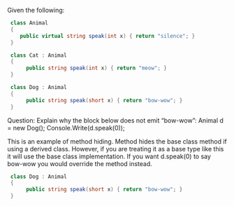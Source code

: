 Given the following:

```csharp
 class Animal
 {
    public virtual string speak(int x) { return "silence"; }
 }

 class Cat : Animal
 {
      public string speak(int x) { return "meow"; }
 }

 class Dog : Animal
 {
      public string speak(short x) { return "bow-wow"; }
 }
```

Question: Explain why the block below does not emit “bow-wow”:
          Animal  d = new Dog(); 
          Console.Write(d.speak(0)); 

This is an example of method hiding. Method hides the base class method if using a derived class. However, if you are treating it as a base type like this it will use the base class implementation. If you want d.speak(0) to say bow-wow you would override the method instead. 

```csharp
 class Dog : Animal
 {
      public string speak(short x) { return "bow-wow"; }
 }
```